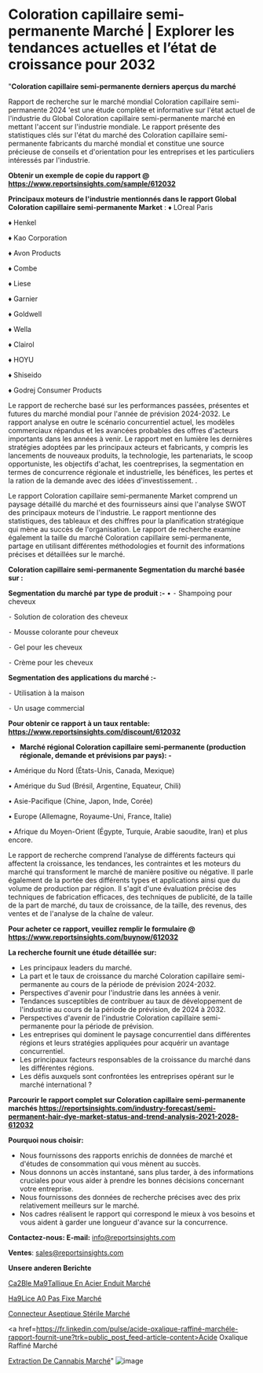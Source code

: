 # Coloration capillaire semi-permanente Marché | Explorer les tendances actuelles et l’état de croissance pour 2032

"<strong>Coloration capillaire semi-permanente derniers aperçus du marché</strong>

Rapport de recherche sur le marché mondial Coloration capillaire semi-permanente 2024 'est une étude complète et informative sur l'état actuel de l'industrie du Global Coloration capillaire semi-permanente marché en mettant l'accent sur l'industrie mondiale. Le rapport présente des statistiques clés sur l'état du marché des Coloration capillaire semi-permanente fabricants du marché mondial et constitue une source précieuse de conseils et d'orientation pour les entreprises et les particuliers intéressés par l'industrie.

<strong>Obtenir un exemple de copie du rapport @ <a href=https://www.reportsinsights.com/sample/612032>https://www.reportsinsights.com/sample/612032</a></strong>

<strong>Principaux moteurs de l'industrie mentionnés dans le rapport Global Coloration capillaire semi-permanente Market</strong> :
♦ LOreal Paris

♦ Henkel

♦ Kao Corporation

♦ Avon Products

♦ Combe

♦ Liese

♦ Garnier

♦ Goldwell

♦ Wella

♦ Clairol

♦ HOYU

♦ Shiseido

♦ Godrej Consumer Products

Le rapport de recherche basé sur les performances passées, présentes et futures du marché mondial pour l'année de prévision 2024-2032. Le rapport analyse en outre le scénario concurrentiel actuel, les modèles commerciaux répandus et les avancées probables des offres d'acteurs importants dans les années à venir. Le rapport met en lumière les dernières stratégies adoptées par les principaux acteurs et fabricants, y compris les lancements de nouveaux produits, la technologie, les partenariats, le scoop opportuniste, les objectifs d'achat, les coentreprises, la segmentation en termes de concurrence régionale et industrielle, les bénéfices, les pertes et la ration de la demande avec des idées d'investissement. .

Le rapport Coloration capillaire semi-permanente Market comprend un paysage détaillé du marché et des fournisseurs ainsi que l'analyse SWOT des principaux moteurs de l'industrie. Le rapport mentionne des statistiques, des tableaux et des chiffres pour la planification stratégique qui mène au succès de l'organisation. Le rapport de recherche examine également la taille du marché Coloration capillaire semi-permanente, partage en utilisant différentes méthodologies et fournit des informations précises et détaillées sur le marché.

<strong>Coloration capillaire semi-permanente Segmentation du marché basée sur :</strong>

<strong>Segmentation du marché par type de produit :-</strong>
•
⁃ Shampoing pour cheveux

⁃ Solution de coloration des cheveux

⁃ Mousse colorante pour cheveux

⁃ Gel pour les cheveux

⁃ Crème pour les cheveux

<strong>Segmentation des applications du marché :-</strong>

⁃ Utilisation à la maison

⁃ Un usage commercial

<strong>Pour obtenir ce rapport à un taux rentable: <a href=https://www.reportsinsights.com/discount/612032>https://www.reportsinsights.com/discount/612032</a></strong>
<ul>
  <li><strong>Marché régional Coloration capillaire semi-permanente (production régionale, demande et prévisions par pays): -</strong></li>
</ul>
• Amérique du Nord (États-Unis, Canada, Mexique)

• Amérique du Sud (Brésil, Argentine, Equateur, Chili)

• Asie-Pacifique (Chine, Japon, Inde, Corée)

• Europe (Allemagne, Royaume-Uni, France, Italie)

• Afrique du Moyen-Orient (Égypte, Turquie, Arabie saoudite, Iran) et plus encore.

Le rapport de recherche comprend l’analyse de différents facteurs qui affectent la croissance, les tendances, les contraintes et les moteurs du marché qui transforment le marché de manière positive ou négative. Il parle également de la portée des différents types et applications ainsi que du volume de production par région. Il s'agit d'une évaluation précise des techniques de fabrication efficaces, des techniques de publicité, de la taille de la part de marché, du taux de croissance, de la taille, des revenus, des ventes et de l'analyse de la chaîne de valeur.

<strong>Pour acheter ce rapport, veuillez remplir le formulaire @   <a href=https://www.reportsinsights.com/buynow/612032>https://www.reportsinsights.com/buynow/612032</a></strong>

<strong>La recherche fournit une étude détaillée sur:</strong>
<ul>
  <li>Les principaux leaders du marché.</li>
  <li>La part et le taux de croissance du marché Coloration capillaire semi-permanente au cours de la période de prévision 2024-2032.</li>
  <li>Perspectives d'avenir pour l'industrie dans les années à venir.</li>
  <li>Tendances susceptibles de contribuer au taux de développement de l'industrie au cours de la période de prévision, de 2024 à 2032.</li>
  <li>Perspectives d'avenir de l'industrie Coloration capillaire semi-permanente pour la période de prévision.</li>
  <li>Les entreprises qui dominent le paysage concurrentiel dans différentes régions et leurs stratégies appliquées pour acquérir un avantage concurrentiel.</li>
  <li>Les principaux facteurs responsables de la croissance du marché dans les différentes régions.</li>
  <li>Les défis auxquels sont confrontées les entreprises opérant sur le marché international ?</li>
</ul>

<strong>Parcourir le rapport complet sur Coloration capillaire semi-permanente marchés <a href=https://reportsinsights.com/industry-forecast/semi-permanent-hair-dye-market-status-and-trend-analysis-2021-2028-612032>https://reportsinsights.com/industry-forecast/semi-permanent-hair-dye-market-status-and-trend-analysis-2021-2028-612032</a></strong>

<strong>Pourquoi nous choisir:</strong>
<ul>
  <li>Nous fournissons des rapports enrichis de données de marché et d'études de consommation qui vous mènent au succès.</li>
  <li>Nous donnons un accès instantané, sans plus tarder, à des informations cruciales pour vous aider à prendre les bonnes décisions concernant votre entreprise.</li>
  <li>Nous fournissons des données de recherche précises avec des prix relativement meilleurs sur le marché.</li>
  <li>Nos cadres réalisent le rapport qui correspond le mieux à vos besoins et vous aident à garder une longueur d'avance sur la concurrence.</li>
</ul>
<strong>Contactez-nous:
</strong><strong>E-mail:</strong> <a href=mailto:info@reportsinsights.com>info@reportsinsights.com</a>

<strong>Ventes</strong>: <a href=mailto:sales@reportsinsights.com>sales@reportsinsights.com</a>

<strong>Unsere anderen Berichte</strong>

<a href=https://www.linkedin.com/pulse/c%C3%A2ble-m%C3%A9tallique-en-acier-enduit-march%C3%A9-analyse-t9yfc/>Ca2Ble Ma9Tallique En Acier Enduit Marché</a>

<a href=https://www.linkedin.com/pulse/h%C3%A9lice-%C3%A0-pas-fixe-march%C3%A9-part-et-croissance-mondiale-jknqc/>Ha9Lice A0 Pas Fixe Marché</a>

<a href=https://www.linkedin.com/pulse/connecteur-aseptique-stérile-marché-couverture-ppxoc/>Connecteur Aseptique Stérile Marché</a>

<a href=https://fr.linkedin.com/pulse/acide-oxalique-raffiné-marchéle-rapport-fournit-une?trk=public_post_feed-article-content>Acide Oxalique Raffiné Marché</a>

<a href=https://www.linkedin.com/pulse/extraction-de-cannabis-march%C3%A9domaines-croissance-bvxjf/>Extraction De Cannabis Marché</a>"
![image](https://github.com/daminid12/RItrends/assets/158430485/d544652f-955b-426b-b3e7-deb4312d7014)
